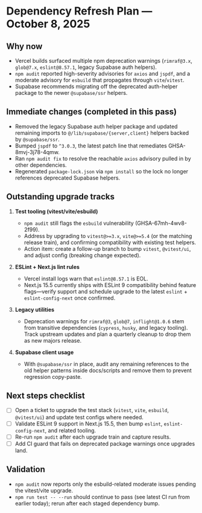 # Dependency Refresh Plan — October 8, 2025

## Why now
- Vercel builds surfaced multiple npm deprecation warnings (`rimraf@3.x`, `glob@7.x`, `eslint@8.57.1`, legacy Supabase auth helpers).
- `npm audit` reported high-severity advisories for `axios` and `jspdf`, and a moderate advisory for `esbuild` that propagates through `vite`/`vitest`.
- Supabase recommends migrating off the deprecated auth-helper package to the newer `@supabase/ssr` helpers.

## Immediate changes (completed in this pass)
- Removed the legacy Supabase auth helper package and updated remaining imports to `@/lib/supabase/{server,client}` helpers backed by `@supabase/ssr`.
- Bumped `jspdf` to `^3.0.3`, the latest patch line that remediates GHSA-8mvj-3j78-4qmw.
- Ran `npm audit fix` to resolve the reachable `axios` advisory pulled in by other dependencies.
- Regenerated `package-lock.json` via `npm install` so the lock no longer references deprecated Supabase helpers.

## Outstanding upgrade tracks
1. **Test tooling (vitest/vite/esbuild)**
   - `npm audit` still flags the `esbuild` vulnerability (GHSA-67mh-4wv8-2f99).
   - Address by upgrading to `vitest@>=3.x`, `vite@>=5.4` (or the matching release train), and confirming compatibility with existing test helpers.
   - Action item: create a follow-up branch to bump `vitest`, `@vitest/ui`, and adjust config (breaking change expected).

2. **ESLint + Next.js lint rules**
   - Vercel install logs warn that `eslint@8.57.1` is EOL.
   - Next.js 15.5 currently ships with ESLint 9 compatibility behind feature flags—verify support and schedule upgrade to the latest `eslint` + `eslint-config-next` once confirmed.

3. **Legacy utilities**
   - Deprecation warnings for `rimraf@3`, `glob@7`, `inflight@1.0.6` stem from transitive dependencies (`cypress`, `husky`, and legacy tooling). Track upstream updates and plan a quarterly cleanup to drop them as new majors release.

4. **Supabase client usage**
   - With `@supabase/ssr` in place, audit any remaining references to the old helper patterns inside docs/scripts and remove them to prevent regression copy-paste.

## Next steps checklist
- [ ] Open a ticket to upgrade the test stack (`vitest`, `vite`, `esbuild`, `@vitest/ui`) and update test configs where needed.
- [ ] Validate ESLint 9 support in Next.js 15.5, then bump `eslint`, `eslint-config-next`, and related tooling.
- [ ] Re-run `npm audit` after each upgrade train and capture results.
- [ ] Add CI guard that fails on deprecated package warnings once upgrades land.

## Validation
- `npm audit` now reports only the esbuild-related moderate issues pending the vitest/vite upgrade.
- `npm run test -- --run` should continue to pass (see latest CI run from earlier today); rerun after each staged dependency bump.
